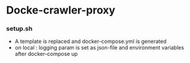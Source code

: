 # Docke-crawler-proxy


### setup.sh

- A template is replaced and docker-compose.yml is generated 
- on local :  logging param is set as  json-file and environment variables after docker-compose up


